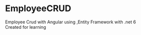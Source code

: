 # EmployeeCRUD
Employee Crud with Angular using ,Entity Framework with .net 6
<br>
Created for learning
